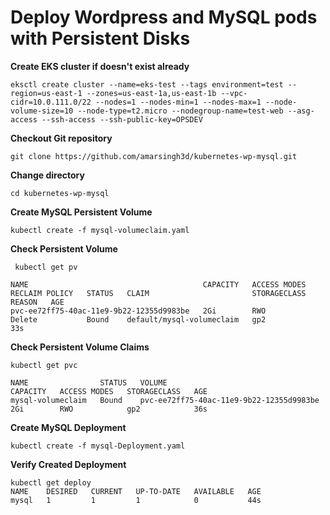 # Deploy Wordpress and MySQL pods with Persistent Disks

**Create EKS cluster if doesn't exist already**
```
eksctl create cluster --name=eks-test --tags environment=test --region=us-east-1 --zones=us-east-1a,us-east-1b --vpc-cidr=10.0.111.0/22 --nodes=1 --nodes-min=1 --nodes-max=1 --node-volume-size=10 --node-type=t2.micro --nodegroup-name=test-web --asg-access --ssh-access --ssh-public-key=OPSDEV
```
**Checkout Git repository**
```
git clone https://github.com/amarsingh3d/kubernetes-wp-mysql.git
```

**Change directory**
```
cd kubernetes-wp-mysql
```

**Create MySQL Persistent Volume**
```
kubectl create -f mysql-volumeclaim.yaml
```
**Check Persistent Volume**
```
 kubectl get pv

NAME                                       CAPACITY   ACCESS MODES   RECLAIM POLICY   STATUS   CLAIM                       STORAGECLASS   REASON   AGE
pvc-ee72ff75-40ac-11e9-9b22-12355d9983be   2Gi        RWO            Delete           Bound    default/mysql-volumeclaim   gp2                     33s
```
**Check Persistent Volume Claims**
```
kubectl get pvc

NAME                STATUS   VOLUME                                     CAPACITY   ACCESS MODES   STORAGECLASS   AGE
mysql-volumeclaim   Bound    pvc-ee72ff75-40ac-11e9-9b22-12355d9983be   2Gi        RWO            gp2            36s
```
**Create MySQL Deployment**
```
kubectl create -f mysql-Deployment.yaml
```
**Verify Created Deployment**
```
kubectl get deploy
NAME    DESIRED   CURRENT   UP-TO-DATE   AVAILABLE   AGE
mysql   1         1         1            0           44s
```


